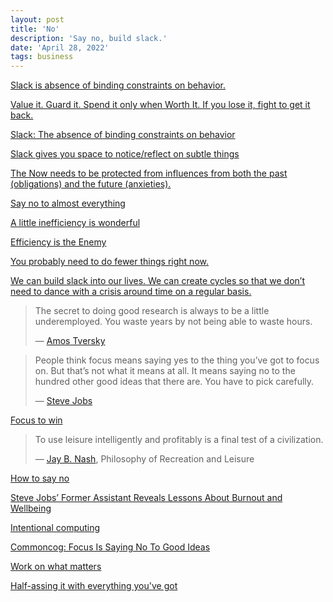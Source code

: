 ```yaml
---
layout: post
title: 'No'
description: 'Say no, build slack.'
date: 'April 28, 2022'
tags: business
---
```


[Slack is absence of binding constraints on behavior.](https://www.lesswrong.com/tag/slack)

[Value it. Guard it. Spend it only when Worth It. If you lose it, fight to get it back.](https://www.lesswrong.com/posts/yLLkWMDbC9ZNKbjDG/slack)

[Slack: The absence of binding constraints on behavior](https://thezvi.wordpress.com/2017/09/30/slack/)

[Slack gives you space to notice/reflect on subtle things](https://www.lesswrong.com/posts/fwSDKTZvraSdmwFsj/slack-gives-you-space-to-notice-reflect-on-subtle-things)

[The Now needs to be protected from influences from both the past (obligations) and the future (anxieties).](https://www.lesswrong.com/posts/ximou2kyQorm6MPjX/rest-days-vs-recovery-days)

[Say no to almost everything](https://sive.rs/hyn)

[A little inefficiency is wonderful](https://www.collaborativefund.com/blog/inefficient/)

[Efficiency is the Enemy](https://fs.blog/slack/)

[You probably need to do fewer things right now.](https://alexturek.com/2022-03-07-How-to-do-less/)

[We can build slack into our lives. We can create cycles so that we don’t need to dance with a crisis around time on a regular basis.](https://seths.blog/2022/06/the-next-train/)

> The secret to doing good research is always to be a little underemployed. You waste years by not being able to waste hours.
>
> — [Amos Tversky](https://en.wikiquote.org/wiki/Amos_Tversky#:~:text=You%20waste%20years%20by%20not%20being%20able%20to%20waste%20hours.)


> People think focus means saying yes to the thing you’ve got to focus on. But that’s not what it means at all. It means saying no to the hundred other good ideas that there are. You have to pick carefully.
>
> — [Steve Jobs](https://lukasmurdock.com/steve-jobs/#:~:text=People%20think%20focus%20means%20saying%20yes%20to%20the%20thing%20you%E2%80%99ve%20got%20to%20focus%20on.%20But%20that%E2%80%99s%20not%20what%20it%20means%20at%20all.%20It%20means%20saying%20no%20to%20the%20hundred%20other%20good%20ideas%20that%20there%20are.%20You%20have%20to%20pick%20carefully.)

[Focus to win](https://fs.blog/focus-to-win/)

> To use leisure intelligently and profitably is a final test of a civilization.
>
> — [Jay B. Nash](https://www.artofmanliness.com/living/leisure/the-pyramid-of-leisure/), Philosophy of Recreation and Leisure

[How to say no](https://www.starterstory.com/how-to-say-no)


[Steve Jobs’ Former Assistant Reveals Lessons About Burnout and Wellbeing](https://www.tlnt.com/steve-jobs-former-assistant-reveals-lessons-about-burnout-and-wellbeing/)

[Intentional computing](https://www.autodidacts.io/intentional-computing/)

[Commoncog: Focus Is Saying No To Good Ideas](https://commoncog.com/focus-saying-no-to-good-ideas/)

[Work on what matters](https://lethain.com/work-on-what-matters/)

[Half-assing it with everything you've got](https://www.lesswrong.com/s/pFatcKW3JJhTSxqAF/p/ijYCZSQvgNeaQqcHN)
